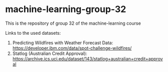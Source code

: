 # machine-learning-group-32
This is the repository of group 32 of the machine-learning course 


Links to the used datasets: 
1. Predicting Wildfires with Weather Forecast Data: https://developer.ibm.com/data/spot-challenge-wildfires/
2. Statlog (Australian Credit Approval): https://archive.ics.uci.edu/dataset/143/statlog+australian+credit+approval

